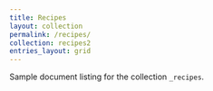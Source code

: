 ```yaml
---
title: Recipes
layout: collection
permalink: /recipes/
collection: recipes2
entries_layout: grid
---
```


Sample document listing for the collection `_recipes`.
